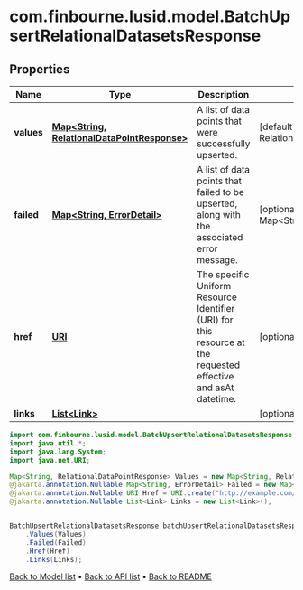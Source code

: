 # com.finbourne.lusid.model.BatchUpsertRelationalDatasetsResponse

## Properties

Name | Type | Description | Notes
------------ | ------------- | ------------- | -------------
**values** | [**Map&lt;String, RelationalDataPointResponse&gt;**](RelationalDataPointResponse.md) | A list of data points that were successfully upserted. | [default to Map<String, RelationalDataPointResponse>]
**failed** | [**Map&lt;String, ErrorDetail&gt;**](ErrorDetail.md) | A list of data points that failed to be upserted, along with the associated error message. | [optional] [default to Map<String, ErrorDetail>]
**href** | [**URI**](URI.md) | The specific Uniform Resource Identifier (URI) for this resource at the requested effective and asAt datetime. | [optional] [default to URI]
**links** | [**List&lt;Link&gt;**](Link.md) |  | [optional] [default to List<Link>]

```java
import com.finbourne.lusid.model.BatchUpsertRelationalDatasetsResponse;
import java.util.*;
import java.lang.System;
import java.net.URI;

Map<String, RelationalDataPointResponse> Values = new Map<String, RelationalDataPointResponse>();
@jakarta.annotation.Nullable Map<String, ErrorDetail> Failed = new Map<String, ErrorDetail>();
@jakarta.annotation.Nullable URI Href = URI.create("http://example.com/Href");
@jakarta.annotation.Nullable List<Link> Links = new List<Link>();


BatchUpsertRelationalDatasetsResponse batchUpsertRelationalDatasetsResponseInstance = new BatchUpsertRelationalDatasetsResponse()
    .Values(Values)
    .Failed(Failed)
    .Href(Href)
    .Links(Links);
```


[Back to Model list](../README.md#documentation-for-models) &#8226; [Back to API list](../README.md#documentation-for-api-endpoints) &#8226; [Back to README](../README.md)
